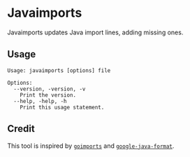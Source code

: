 # Javaimports

Javaimports updates Java import lines, adding missing ones.

## Usage

```
Usage: javaimports [options] file

Options:
  --version, -version, -v
    Print the version.
  --help, -help, -h
    Print this usage statement.

```

## Credit

This tool is inspired by [`goimports`](https://godoc.org/golang.org/x/tools/cmd/goimports) and [`google-java-format`](https://github.com/google/google-java-format).
